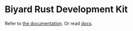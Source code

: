 # Biyard Rust Development Kit
Refer to [the documentation](https://docs.biyard.co).
Or read [docs](./docs/SUMMARY.md).

